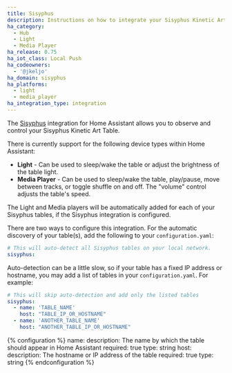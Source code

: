 ```yaml
---
title: Sisyphus
description: Instructions on how to integrate your Sisyphus Kinetic Art Table within Home Assistant.
ha_category:
  - Hub
  - Light
  - Media Player
ha_release: 0.75
ha_iot_class: Local Push
ha_codeowners:
  - '@jkeljo'
ha_domain: sisyphus
ha_platforms:
  - light
  - media_player
ha_integration_type: integration
---
```


The [Sisyphus](https://sisyphus-industries.com/) integration for Home Assistant allows you to observe and control your Sisyphus Kinetic Art Table.

There is currently support for the following device types within Home Assistant:

- **Light** - Can be used to sleep/wake the table or adjust the brightness of the table light.
- **Media Player** - Can be used to sleep/wake the table, play/pause, move between tracks, or toggle shuffle on and off. The "volume" control adjusts the table's speed.

The Light and Media players will be automatically added for each of your Sisyphus tables, if the Sisyphus integration is configured.

There are two ways to configure this integration. For the automatic discovery of your table(s), add the following to your `configuration.yaml`:

```yaml
# This will auto-detect all Sisyphus tables on your local network.
sisyphus:
```

Auto-detection can be a little slow, so if your table has a fixed IP address or hostname, you may add a list of tables in your `configuration.yaml`. For example:

```yaml
# This will skip auto-detection and add only the listed tables
sisyphus:
  - name: 'TABLE_NAME'
    host: "TABLE_IP_OR_HOSTNAME"
  - name: 'ANOTHER_TABLE_NAME'
    host: "ANOTHER_TABLE_IP_OR_HOSTNAME"
```

{% configuration %}
name:
  description: The name by which the table should appear in Home Assistant
  required: true
  type: string
host:
  description: The hostname or IP address of the table
  required: true
  type: string
{% endconfiguration %}
